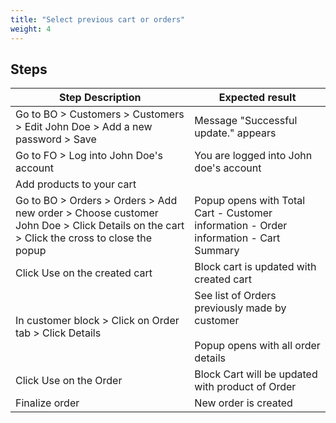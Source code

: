 ```yaml
---
title: "Select previous cart or orders"
weight: 4
---
```

## Steps
| Step Description | Expected result |
| ----- | ----- |
| Go to BO > Customers > Customers > Edit John Doe > Add a new password > Save | Message "Successful update." appears |
| Go to FO > Log into John Doe's account | You are logged into John doe's account |
| Add products to your cart |  |
| Go to BO > Orders > Orders > Add new order > Choose customer John Doe > Click Details on the cart > Click the cross to close the popup | Popup opens with Total Cart - Customer information - Order information - Cart Summary |
| Click Use on the created cart | Block cart is updated with created cart |
| In customer block > Click on Order tab > Click Details | See list of Orders previously made by customer<br><br>Popup opens with all order details |
| Click Use on the Order | Block Cart will be updated with product of Order |
| Finalize order | New order is created |
